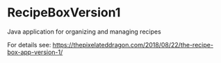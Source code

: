 # RecipeBoxVersion1
Java application for organizing and managing recipes

For details see: https://thepixelateddragon.com/2018/08/22/the-recipe-box-app-version-1/
